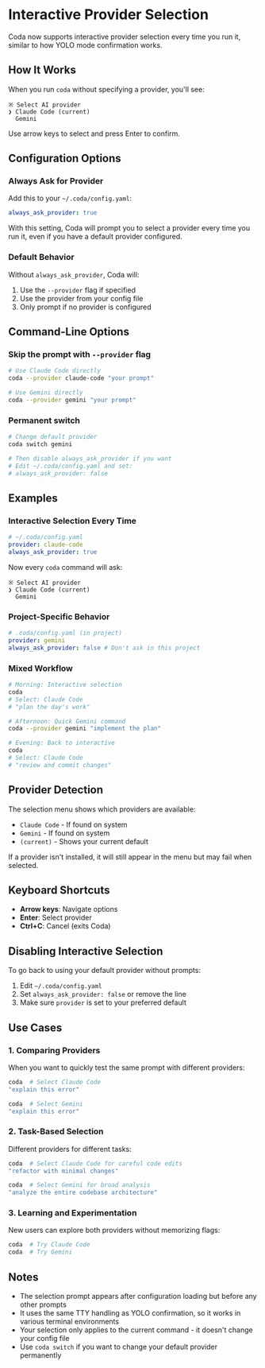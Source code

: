 # Interactive Provider Selection

Coda now supports interactive provider selection every time you run it, similar to how YOLO mode confirmation works.

## How It Works

When you run `coda` without specifying a provider, you'll see:

```
※ Select AI provider
❯ Claude Code (current)
  Gemini
```

Use arrow keys to select and press Enter to confirm.

## Configuration Options

### Always Ask for Provider

Add this to your `~/.coda/config.yaml`:

```yaml
always_ask_provider: true
```

With this setting, Coda will prompt you to select a provider every time you run it, even if you have a default provider configured.

### Default Behavior

Without `always_ask_provider`, Coda will:

1. Use the `--provider` flag if specified
2. Use the provider from your config file
3. Only prompt if no provider is configured

## Command-Line Options

### Skip the prompt with `--provider` flag

```bash
# Use Claude Code directly
coda --provider claude-code "your prompt"

# Use Gemini directly
coda --provider gemini "your prompt"
```

### Permanent switch

```bash
# Change default provider
coda switch gemini

# Then disable always_ask_provider if you want
# Edit ~/.coda/config.yaml and set:
# always_ask_provider: false
```

## Examples

### Interactive Selection Every Time

```yaml
# ~/.coda/config.yaml
provider: claude-code
always_ask_provider: true
```

Now every `coda` command will ask:

```
※ Select AI provider
❯ Claude Code (current)
  Gemini
```

### Project-Specific Behavior

```yaml
# .coda/config.yaml (in project)
provider: gemini
always_ask_provider: false # Don't ask in this project
```

### Mixed Workflow

```bash
# Morning: Interactive selection
coda
# Select: Claude Code
# "plan the day's work"

# Afternoon: Quick Gemini command
coda --provider gemini "implement the plan"

# Evening: Back to interactive
coda
# Select: Claude Code
# "review and commit changes"
```

## Provider Detection

The selection menu shows which providers are available:

- `Claude Code` - If found on system
- `Gemini` - If found on system
- `(current)` - Shows your current default

If a provider isn't installed, it will still appear in the menu but may fail when selected.

## Keyboard Shortcuts

- **Arrow keys**: Navigate options
- **Enter**: Select provider
- **Ctrl+C**: Cancel (exits Coda)

## Disabling Interactive Selection

To go back to using your default provider without prompts:

1. Edit `~/.coda/config.yaml`
2. Set `always_ask_provider: false` or remove the line
3. Make sure `provider` is set to your preferred default

## Use Cases

### 1. Comparing Providers

When you want to quickly test the same prompt with different providers:

```bash
coda  # Select Claude Code
"explain this error"

coda  # Select Gemini
"explain this error"
```

### 2. Task-Based Selection

Different providers for different tasks:

```bash
coda  # Select Claude Code for careful code edits
"refactor with minimal changes"

coda  # Select Gemini for broad analysis
"analyze the entire codebase architecture"
```

### 3. Learning and Experimentation

New users can explore both providers without memorizing flags:

```bash
coda  # Try Claude Code
coda  # Try Gemini
```

## Notes

- The selection prompt appears after configuration loading but before any other prompts
- It uses the same TTY handling as YOLO confirmation, so it works in various terminal environments
- Your selection only applies to the current command - it doesn't change your config file
- Use `coda switch` if you want to change your default provider permanently
